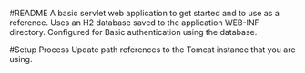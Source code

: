 #README
A basic servlet web application to get started and to use as a reference. Uses an H2 database saved to the application WEB-INF directory. Configured for Basic authentication using the database.

#Setup Process
Update path references to the Tomcat instance that you are using.